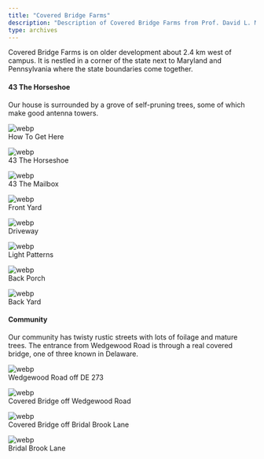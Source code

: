```yaml
---
title: "Covered Bridge Farms"
description: "Description of Covered Bridge Farms from Prof. David L. Mills' personal page at the University of Delaware."
type: archives
---
```


Covered Bridge Farms is on older development about 2.4 km west of campus. It is nestled in a corner of the state next to Maryland and Pennsylvania where the state boundaries come together.

#### 43 The Horseshoe

Our house is surrounded by a grove of self-pruning trees, some of which make good antenna towers.

![webp](/documentation/pic/newark_mapb.webp)  
How To Get Here

![webp](/documentation/pic/43_front.webp)  
43 The Horseshoe

![webp](/documentation/pic/43_box.webp)  
43 The Mailbox

![webp](/documentation/pic/43_trees1.webp)  
Front Yard

![webp](/documentation/pic/43_drive.webp)  
Driveway

![webp](/documentation/pic/patterns.webp)  
Light Patterns

![webp](/documentation/pic/43_porch.webp)  
Back Porch

![webp](/documentation/pic/43_back.webp)  
Back Yard

#### Community

Our community has twisty rustic streets with lots of foilage and mature trees. The entrance from Wedgewood Road is through a real covered bridge, one of three known in Delaware.

![webp](/documentation/pic/wedgewood_road.webp)  
Wedgewood Road off DE 273

![webp](/documentation/pic/covered_bridge2.webp)  
Covered Bridge off Wedgewood Road

![webp](/documentation/pic/covered_bridge3.webp)  
Covered Bridge off Bridal Brook Lane

![webp](/documentation/pic/bridge2.webp)  
Bridal Brook Lane					